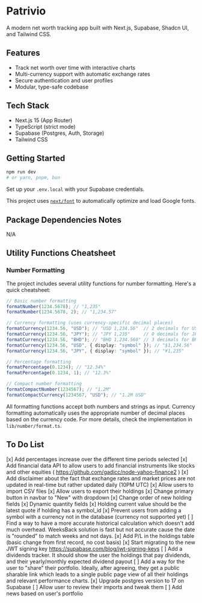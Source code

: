 # Patrivio

A modern net worth tracking app built with Next.js, Supabase, Shadcn UI, and Tailwind CSS.

## Features

- Track net worth over time with interactive charts
- Multi-currency support with automatic exchange rates
- Secure authentication and user profiles
- Modular, type-safe codebase

## Tech Stack

- Next.js 15 (App Router)
- TypeScript (strict mode)
- Supabase (Postgres, Auth, Storage)
- Tailwind CSS

## Getting Started

```bash
npm run dev
# or yarn, pnpm, bun
```

Set up your `.env.local` with your Supabase credentials.

This project uses [`next/font`](https://nextjs.org/docs/app/building-your-application/optimizing/fonts) to automatically optimize and load Google fonts.

## Package Dependencies Notes

N/A

## Utility Functions Cheatsheet

### Number Formatting

The project includes several utility functions for number formatting. Here's a quick cheatsheet:

```typescript
// Basic number formatting
formatNumber(1234.5678); // "1,235"
formatNumber(1234.5678, 2); // "1,234.57"

// Currency formatting (uses currency-specific decimal places)
formatCurrency(1234.56, "USD"); // "USD 1,234.56"  // 2 decimals for USD
formatCurrency(1234.56, "JPY"); // "JPY 1,235"     // 0 decimals for JPY
formatCurrency(1234.56, "BHD"); // "BHD 1,234.560" // 3 decimals for BHD
formatCurrency(1234.56, "USD", { display: "symbol" }); // "$1,234.56"
formatCurrency(1234.56, "JPY", { display: "symbol" }); // "¥1,235"

// Percentage formatting
formatPercentage(0.1234); // "12.34%"
formatPercentage(0.1234, 1); // "12.3%"

// Compact number formatting
formatCompactNumber(1234567); // "1.2M"
formatCompactCurrency(1234567, "USD"); // "1.2M USD"
```

All formatting functions accept both numbers and strings as input. Currency formatting automatically uses the appropriate number of decimal places based on the currency code. For more details, check the implementation in `lib/number/format.ts`.

## To Do List

[x] Add percentages increase over the different time periods selected
[x] Add financial data API to allow users to add financial instruments like stocks and other equities ( https://github.com/gadicc/node-yahoo-finance2 )
[x] Add disclaimer about the fact that exchange rates and market prices are not updated in real-time but rather updated daily (10PM UTC)
[x] Allow users to import CSV files
[x] Allow users to export their holdings
[x] Change primary button in navbar to "New" with dropdown
[x] Change order of new holding fields
[x] Dynamic quantity fields
[x] Holding current value should be the latest quote if holding has a symbol_id
[x] Prevent users from adding a symbol with a currency not in the database (currency not supported yet)
[ ] Find a way to have a more accurate historical calculation which doesn't add much overhead. WeeksBack solution is fast but not accurate cause the date is "rounded" to match weeks and not days.
[x] Add P/L in the holdings table (basic change from first record, no cost basis)
[x] Start migrating to the new JWT signing key https://supabase.com/blog/jwt-signing-keys
[ ] Add a dividends tracker. It should show the user the holdings that pay dividends, and their yearly/monthly expected dividend payout
[ ] Add a way for the user to "share" their portfolio. Ideally, after agreeing, they get a public sharable link which leads to a single public page view of all their holdings and relevant performance charts.
[x] Upgrade postgres version to 17 on Supabase
[ ] Allow user to review their imports and tweak them
[ ] Add news based on user's portfolio
